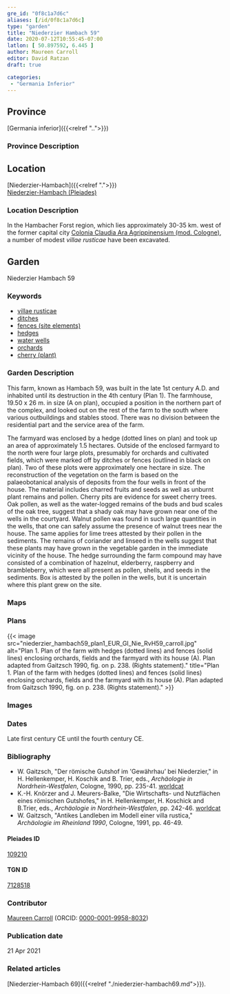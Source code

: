 ```yaml
---
gre_id: "0f8c1a7d6c"
aliases: [/id/0f8c1a7d6c]
type: "garden"
title: "Niederzier Hambach 59"
date: 2020-07-12T10:55:45-07:00
latlon: [ 50.897592, 6.445 ]
author: Maureen Carroll
editor: David Ratzan
draft: true

categories:
 - "Germania Inferior"
---
```


## Province

[Germania inferior]({{<relref "..">}})

### Province Description


## Location

[Niederzier-Hambach]({{<relref ".">}}) \
[Niederzier-Hambach (Pleiades)](https://pleiades.stoa.org/places/109210)

### Location Description

In the Hambacher Forst region, which lies approximately 30-35 km. west of the former capital city [Colonia Claudia Ara Agrippinensium (mod. Cologne)](https://pleiades.stoa.org/places/108751), a number of modest *villae rusticae* have been excavated.

<!--## Sublocation-->

<!--
[AREA WITHIN LOCATION, LIKE “PALATINE HILL”](GEOREFERENCE LINK)
A sublocation is any area larger than an individual garden, but located within a location. I would always try to include a link to a controlled vocabulary here if possible. This ID may well be different from the Garden ID, e.g., Pompeii versus a Garden in one of the houses which has its own Pleiades ID.
-->

<!--### Sublocation Description-->

<!-- DESCRIPTION -->

## Garden

Niederzier Hambach 59

### Keywords

- [villae rusticae](http://vocab.getty.edu/page/aat/300005518) 
- [ditches](http://vocab.getty.edu/page/aat/300006178) 
- [fences (site elements)](http://vocab.getty.edu/page/aat/300005044) 
- [hedges](http://vocab.getty.edu/page/aat/300266413) 
- [water wells](http://vocab.getty.edu/page/aat/300152327) 
- [orchards](http://vocab.getty.edu/page/aat/300008890) 
- [cherry (plant)](http://vocab.getty.edu/page/aat/300375306) 


### Garden Description

This farm, known as Hambach 59, was built in the late 1st century A.D. and inhabited until its destruction in the 4th century (Plan 1). The farmhouse, 19.50 x 26 m. in size (A on plan), occupied a position in the northern part of the complex, and looked out on the rest of the farm to the south where various outbuildings and stables stood. There was no division between the residential part and the service area of the farm.

The farmyard was enclosed by a hedge (dotted lines on plan) and took up an area of approximately 1.5 hectares. Outside of the enclosed farmyard to the north were four large plots, presumably for orchards and cultivated fields, which were marked off by ditches or fences (outlined in black on plan). Two of these plots were approximately one hectare in size. The reconstruction of the vegetation on the farm is based on the palaeobotanical analysis of deposits from the four wells in front of the house. The material includes charred fruits and seeds as well as unburnt plant remains and pollen. Cherry pits are evidence for sweet cherry trees. Oak pollen, as well as the water-logged remains of the buds and bud scales of the oak tree, suggest that a shady oak may have grown near one of the wells in the courtyard. Walnut pollen was found in such large quantities in the wells, that one can safely assume the presence of walnut trees near the house. The same applies for lime trees attested by their pollen in the sediments. The remains of coriander and linseed in the wells suggest that these plants may have grown in the vegetable garden in the immediate vicinity of the house. The hedge surrounding the farm compound may have consisted of a combination of hazelnut, elderberry, raspberry and brambleberry, which were all present as pollen, shells, and seeds in the sediments. Box is attested by the pollen in the wells, but it is uncertain where this plant grew on the site.  

### Maps

<!--
{{< image src="FILENAME" alt="ALT_TEXT" title="CAPTION" >}}
-->

### Plans

{{< image src="niederzier_hambach59_plan1_EUR_GI_Nie_RvH59_carroll.jpg" alt="Plan 1. Plan of the farm with hedges (dotted lines) and fences (solid lines) enclosing orchards, fields and the farmyard with its house (A). Plan adapted from Gaitzsch 1990, fig. on p. 238. (Rights statement)." title="Plan 1. Plan of the farm with hedges (dotted lines) and fences (solid lines) enclosing orchards, fields and the farmyard with its house (A). Plan adapted from Gaitzsch 1990, fig. on p. 238. (Rights statement)." >}}

### Images

<!--
{{< image src="FILENAME" alt="ALT_TEXT" title="CAPTION" >}}
-->

### Dates

Late first century CE until the fourth century CE.

### Bibliography

- W. Gaitzsch, "Der römische Gutshof im 'Gewährhau’ bei Niederzier," in H. Hellenkemper, H. Koschik and B. Trier, eds., *Archäologie in Nordrhein-Westfalen*, Cologne, 1990, pp. 235-41. [worldcat](http://www.worldcat.org/oclc/22528273)
- K.-H. Knörzer and J. Meurers-Balke, "Die Wirtschafts- und Nutzflächen eines römischen Gutshofes," in H. Hellenkemper, H. Koschick and B.Trier, eds., *Archäologie in Nordrhein-Westfalen*,  pp. 242-46. [worldcat](http://www.worldcat.org/oclc/22528273)
- W. Gaitzsch, "Antikes Landleben im Modell einer villa rustica," *Archäologie im Rheinland 1990*, Cologne, 1991, pp. 46-49.  

<!--#### Periodo ID-->

<!-- [PERIODO_ID](https://pleiades.stoa.org/places/PLEIADES_ID) -->

#### Pleiades ID

[109210](https://pleiades.stoa.org/places/109210)

#### TGN ID

[7128518](http://vocab.getty.edu/page/tgn/7128518)

### Contributor
[Maureen Carroll](link) (ORCID: [0000-0001-9958-8032](https://orcid.org/0000-0001-9958-8032))  

### Publication date


21 Apr 2021

### Related articles

[Niederzier-Hambach 69]({{<relref "./niederzier-hambach69.md">}}).